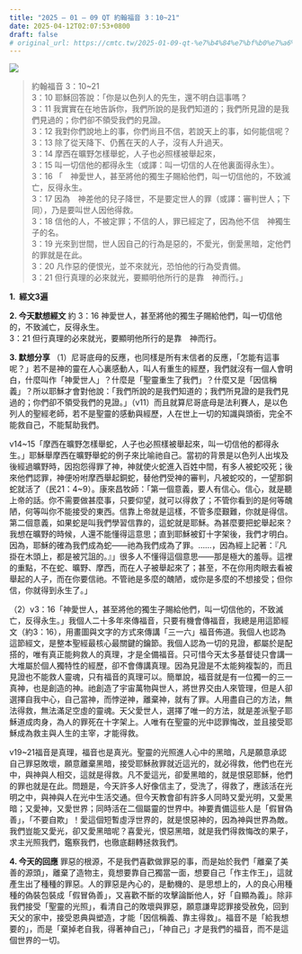 ```yaml
---
title: "2025 – 01 – 09 QT 約翰福音 3：10~21"
date: 2025-04-12T02:07:53+0800
draft: false
# original_url: https://cmtc.tw/2025-01-09-qt-%e7%b4%84%e7%bf%b0%e7%a6%8f%e9%9f%b3-3%ef%bc%9a1021
---
```


![](/images/qt.jpg)
> 約翰福音 3：10\~21  
> 3：10 耶穌回答說：「你是以色列人的先生，還不明白這事嗎？  
> 3：11 我實實在在地告訴你，我們所說的是我們知道的；我們所見證的是我們見過的；你們卻不領受我們的見證。  
> 3：12 我對你們說地上的事，你們尚且不信，若說天上的事，如何能信呢？  
> 3：13 除了從天降下、仍舊在天的人子，沒有人升過天。  
> 3：14 摩西在曠野怎樣舉蛇，人子也必照樣被舉起來，  
> 3：15 叫一切信他的都得永生（或譯：叫一切信的人在他裏面得永生）。  
> 3：16 「　神愛世人，甚至將他的獨生子賜給他們，叫一切信他的，不致滅亡，反得永生。  
> 3：17 因為　神差他的兒子降世，不是要定世人的罪（或譯：審判世人；下同），乃是要叫世人因他得救。  
> 3：18 信他的人，不被定罪；不信的人，罪已經定了，因為他不信　神獨生子的名。  
> 3：19 光來到世間，世人因自己的行為是惡的，不愛光，倒愛黑暗，定他們的罪就是在此。  
> 3：20 凡作惡的便恨光，並不來就光，恐怕他的行為受責備。  
> 3：21 但行真理的必來就光，要顯明他所行的是靠　神而行。」

**1.  經文3遍**

**2. 今天默想經文**
約 3：16 神愛世人，甚至將他的獨生子賜給他們，叫一切信他的，不致滅亡，反得永生。  
3：21 但行真理的必來就光，要顯明他所行的是靠　神而行。

**3. 默想分享**
（1）尼哥底母的反應，也同樣是所有末信者的反應，「怎能有這事呢？」若不是神的靈在人心裏感動人，叫人有重生的經歷，我們就沒有一個人會明白，什麼叫作「神愛世人」？什麼是「聖靈重生了我們」？什麼又是「因信稱義」？所以耶穌才會對他說：「我們所說的是我們知道的；我們所見證的是我們見過的；你們卻不領受我們的見證。」（v11）而且就算尼哥底母是法利賽人，是以色列人的聖經老師，若不是聖靈的感動與經歷，人在世上一切的知識與頭銜，完全不能救自己，不能幫助我們。

v14\~15「摩西在曠野怎樣舉蛇，人子也必照樣被舉起來，叫一切信他的都得永生。」耶穌舉摩西在曠野舉蛇的例子來比喻祂自己。當初的背景是以色列人出埃及後經過曠野時，因抱怨得罪了神，神就使火蛇進入百姓中間，有多人被蛇咬死；後來他們認罪，神便吩咐摩西舉起銅蛇，替他們受神的審判，凡被蛇咬的，一望那銅蛇就活了（民21：4\~9）。康來昌牧師：「第一個意義，要人有信心。信心，就是聽上帝的話。你不需要做甚麼事，只要仰望，就可以得救了；不管你看到的是何等醜陋，何等叫你不能接受的東西。信靠上帝就是這樣，不管多麼艱難，你就是得信。第二個意義，如果蛇是叫我們學習信靠的，這蛇就是耶穌。為甚麼要把蛇舉起來？我想在曠野的時候，人還不能懂得這意思；直到耶穌被釘十字架後，我們才明白。因為，耶穌的確為我們成為蛇——祂為我們成為了罪。……，因為經上記著：『凡掛在木頭上，都是被咒詛的。』」很多人不懂得這個意思——那是極大的羞辱。這裡的重點，不在蛇、曠野、摩西，而在人子被舉起來了；甚至，不在你用肉眼去看被舉起的人子，而在你要信祂。不管祂是多麼的醜陋，或你是多麼的不想接受；但你信，你就得到永生了。」

（2）v3：16「神愛世人，甚至將他的獨生子賜給他們，叫一切信他的，不致滅亡，反得永生。」我個人二十多年來傳福音，只要有機會傳福音，我總是用這節經文（約3：16），用畫圖與文字的方式來傳講「三一六」福音佈道。我個人也認為這節經文，是整本聖經最核心最關鍵的鑰節。我個人認為一切的見證，都屬於是配搭的，唯有真正能夠救人的真理，才是全備福音。只可惜今天太多基督徒只會講一大堆屬於個人獨特性的經歷，卻不會傳講真理。因為見證是不太能夠複製的，而且見證也不能救人靈魂，只有福音的真理可以。簡單說，福音就是有一位獨一的三一真神，也是創造的神。祂創造了宇宙萬物與世人，將世界交由人來管理，但是人卻選擇自我中心，自己當神，而悖逆神，離棄神，就有了罪。人用盡自己的方法，無法得救，無法滿足空虛的靈魂。天父愛世人，選擇了唯一的方法，就是差派聖子耶穌道成肉身，為人的罪死在十字架上。人唯有在聖靈的光中認罪悔改，並且接受耶穌成為救主與人生的主宰，才能得救。

v19\~21福音是真理，福音也是真光。聖靈的光照進人心中的黑暗，凡是願意承認自己罪惡敗壞，願意離棄黑暗，接受耶穌赦罪就近這光的，就必得救，他們也在光中，與神與人相交，這就是得救。凡不愛這光，卻愛黑暗的，就是恨惡耶穌，他們的罪也就是在此。問題是，今天許多人好像信主了，受洗了，得救了，應該活在光明之中，與神與人在光中生活交通。但今天教會卻有許多人同時又愛光明，又愛黑暗；又愛神，又愛世界；同時活在二個屬靈的世界中。神要責備這些人是「假冒偽善」，「不要自欺」！愛這個短暫虛浮世界的，就是恨惡神的，因為神與世界為敵。我們豈能又愛光，卻又愛黑暗呢？喜愛光，恨惡黑暗，就是我們得救悔改的果子，求主光照我們，鑑察我們，也徹底翻轉拯救我們。

**4. 今天的回應**
罪惡的根源，不是我們喜歡做罪惡的事，而是始於我們「離棄了美善的源頭」，離棄了造物主，竟想要靠自己獨當一面，想要自己「作主作王」，這就產生出了種種的罪惡。人的罪惡是內心的，是動機的、是思想上的，人的良心用種種的偽裝包裝成「假冒偽善」，又喜歡不斷的攻擊論斷他人，好「自顯為義」。除非我們接受「聖靈的光照」，看清自己的敗壞與罪惡，願意謙卑認罪接受赦免，回到天父的家中，接受恩典與塑造，才能「因信稱義、靠主得救」。福音不是「給我想要的」，而是「棄掉老自我，得著神自己」，「神自己」才是我們的福音，而不是這個世界的一切。

